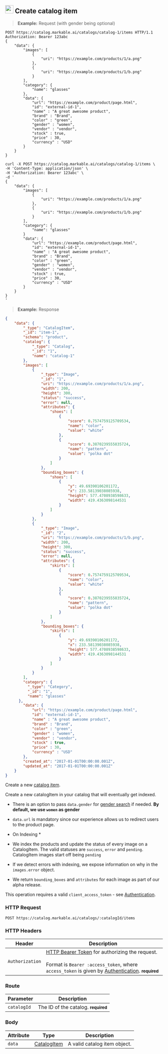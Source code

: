 
## <img src="images/create-catalog-item_icon.png" alt="create-catalog-item_icon" width="26px" height="auto"> Create catalog item

> **Example:** Request (with gender being optional)

```http
POST https://catalog.markable.ai/catalogs/catalog-1/items HTTP/1.1
Authorization: Bearer 123abc
{
	"data": {
        "images": [
            {
                "uri": "https://example.com/products/1/a.png"
            },
            {
                "uri": "https://example.com/products/1/b.png"
            }
        ],
        "category": {
            "name": "glasses"
        },
        "data": {
            "url": "https://example.com/product/page.html",
            "id": "external-id-1",
            "name" : "A great awesome product",
            "brand" : "Brand",
            "color" : "green",
            "gender" : "women",
            "vendor" : "vendor",
            "stock" : true,
            "price" : 30,
            "currency" : "USD"
        }
    }
}
```


```shell
curl -X POST https://catalog.markable.ai/catalogs/catalog-1/items \
-H 'Content-Type: application/json' \
-H 'Authorization: Bearer 123abc' \
-d '
{
	"data": {
        "images": [
            {
                "uri": "https://example.com/products/1/a.png"
            },
            {
                "uri": "https://example.com/products/1/b.png"
            }
        ],
        "category": {
            "name": "glasses"
        }
        "data": {
            "url": "https://example.com/product/page.html",
            "id": "external-id-1",
            "name" : "A great awesome product",
            "brand" : "Brand",
            "color" : "green",
            "gender" : "women",
            "vendor" : "vendor",
            "stock" : true,
            "price" : 30,
            "currency" : "USD"
        }
    }
}
'
```

> **Example:** Response

```json
{
	"data": {
	    "_type": "CatalogItem",
	    "_id": "item-1",
	    "schema": "product",
	    "catalog": {
	        "_type": "Catalog",
	        "_id": "1",
	        "name": "catalog-1"
	    },
	    "images": [
	        {
	            "_type": "Image",
	            "_id": "1",
	            "uri": "https://example.com/products/1/a.png",
	            "width": 200,
	            "height": 300,
                "status": "success",
                "error": null,
                "attributes": {
                    "shoes": [
                        {
                            "score": 0.7574759125709534,
                            "name": "color",
                            "value": "white"
                        },
                        {
                            "score": 0.3870239555835724,
                            "name": "pattern",
                            "value": "polka dot"
                        }
                    ]
                },
                "bounding_boxes": {
                    "shoes": [
                        {
                            "y": 49.69390106201172,
                            "x": 233.58139038085938,
                            "height": 577.4708938598633,
                            "width": 419.4363098144531
                        }
                    ]
                }
	        },
	        {
	            "_type": "Image",
	            "_id": "2",
	            "uri": "https://example.com/products/1/b.png",
	            "width": 200,
	            "height": 300,
                "status": "success",
                "error": null,
                "attributes": {
                    "skirts": [
                        {
                            "score": 0.7574759125709534,
                            "name": "color",
                            "value": "white"
                        },
                        {
                            "score": 0.3870239555835724,
                            "name": "pattern",
                            "value": "polka dot"
                        }
                    ]
                },
                "bounding_boxes": {
                    "skirts": [
                        {
                            "y": 49.69390106201172,
                            "x": 233.58139038085938,
                            "height": 577.4708938598633,
                            "width": 419.4363098144531
                        }
                    ]
                }
	        }
	    ],
	    "category": {
          "_type": "Category",
          "_id": "1",
          "name": "glasses"
      },
	    "data": {
            "url": "https://example.com/product/page.html",
            "id": "external-id-1",
            "name" : "A great awesome product",
            "brand" : "Brand",
            "color" : "green",
            "gender" : "women",
            "vendor" : "vendor",
            "stock" : true,
            "price" : 30,
            "currency" : "USD"
	    },
	    "created_at": "2017-01-01T00:00:00.001Z",
	    "updated_at": "2017-01-01T00:00:00.001Z"
	}
}
```


Create a new [catalog item](#the-catalog-item-object).

Create a new catalogItem in your catalog that will eventually get indexed.

* There is an option to pass `data.gender` for [gender search](#image-search) if needed. __By default, we use `women` as gender__
* `data.url` is mandatory since our experience allows us to redirect users to the product page.

* On Indexing *

* We index the products and update the status of every image on a CatalogItem. The valid statuses are `success`, `error` and `pending`. 
CatalogItem images start off being `pending`
* If we detect errors with indexing, we expose information on why in the `images.error` object.
* We return `bounding_boxes` and `attributes` for each image as part of our alpha release.

<aside class="notice">
    This operation requires a valid <code>client_access_token</code> - see <a href="#authentication">Authentication</a>.
</aside>


### HTTP Request

`POST https://catalog.markable.ai/catalogs/:catalogId/items`


### HTTP Headers

Header       		| Description
----------      	| ----------
`Authorization`     | [HTTP Bearer Token](https://tools.ietf.org/html/rfc6750) for authorizing the request. <br><br>Format is `Bearer :access_token`, where `access_token` is given by [Authentication](#authentication). **<small>required</small>**


### Route

Parameter       | Description
----------      | ----------
`catalogId`     | The ID of the catalog. **<small>required</small>**


### Body

Attribute       | Type                  			| Description
-------         | ----------            			| -------
`data`          | [CatalogItem](#catalog-item)   	| A valid catalog item object.
